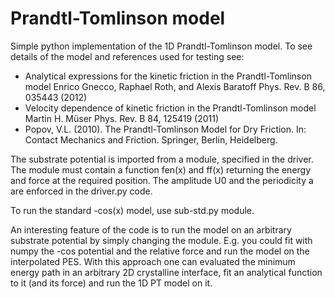 # Prandtl-Tomlinson model

Simple python implementation of the 1D Prandtl-Tomlinson model.
To see details of the model and references used for testing see:
- Analytical expressions for the kinetic friction in the Prandtl-Tomlinson model Enrico Gnecco, Raphael Roth, and Alexis Baratoff Phys. Rev. B 86, 035443 (2012)
- Velocity dependence of kinetic friction in the Prandtl-Tomlinson model Martin H. Müser Phys. Rev. B 84, 125419 (2011)
- Popov, V.L. (2010). The Prandtl-Tomlinson Model for Dry Friction. In: Contact Mechanics and Friction. Springer, Berlin, Heidelberg.

The substrate potential is imported from a module, specified in the driver. The module must contain a function fen(x) and ff(x) returning the energy and force at the required position. The amplitude U0 and the periodicity a are enforced in the driver.py code.

To run the standard -cos(x) model, use sub-std.py module.

An interesting feature of the code is to run the model on an arbitrary substrate potential by simply changing the module. E.g. you could fit with numpy the -cos potential and the relative force and run the model on the interpolated PES.
With this approach one can evaluated the minimum energy path in an arbitrary 2D crystalline interface, fit an analytical function to it (and its force) and run the 1D PT model on it.
